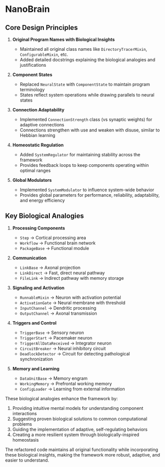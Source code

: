 # NanoBrain


## Core Design Principles

1. **Original Program Names with Biological Insights**
   - Maintained all original class names like `DirectoryTracerMixin`, `ConfigurableMixin`, etc.
   - Added detailed docstrings explaining the biological analogies and justifications

2. **Component States**
   - Replaced `NeuralState` with `ComponentState` to maintain program terminology
   - States reflect system operations while drawing parallels to neural states

3. **Connection Adaptability**
   - Implemented `ConnectionStrength` class (vs synaptic weights) for adaptive connections
   - Connections strengthen with use and weaken with disuse, similar to Hebbian learning

4. **Homeostatic Regulation**
   - Added `SystemRegulator` for maintaining stability across the framework
   - Provides feedback loops to keep components operating within optimal ranges

5. **Global Modulators**
   - Implemented `SystemModulator` to influence system-wide behavior
   - Provides global parameters for performance, reliability, adaptability, and energy efficiency

## Key Biological Analogies

1. **Processing Components**
   - `Step` → Cortical processing area
   - `Workflow` → Functional brain network
   - `PackageBase` → Functional module

2. **Communication**
   - `LinkBase` → Axonal projection
   - `LinkDirect` → Fast, direct neural pathway
   - `FileLink` → Indirect pathway with memory storage

3. **Signaling and Activation**
   - `RunnableMixin` → Neuron with activation potential
   - `ActivationGate` → Neural membrane with threshold
   - `InputChannel` → Dendritic processing
   - `OutputChannel` → Axonal transmission

4. **Triggers and Control**
   - `TriggerBase` → Sensory neuron
   - `TriggerStart` → Pacemaker neuron
   - `TriggerAllDataReceived` → Integrator neuron
   - `CircuitBreaker` → Neural inhibitory circuit
   - `DeadlockDetector` → Circuit for detecting pathological synchronization

5. **Memory and Learning**
   - `DataUnitBase` → Memory engram
   - `WorkingMemory` → Prefrontal working memory
   - `ConfigLoader` → Learning from external information

These biological analogies enhance the framework by:
1. Providing intuitive mental models for understanding component interactions
2. Suggesting proven biological solutions to common computational problems
3. Guiding the implementation of adaptive, self-regulating behaviors
4. Creating a more resilient system through biologically-inspired homeostasis

The refactored code maintains all original functionality while incorporating these biological insights, making the framework more robust, adaptive, and easier to understand.